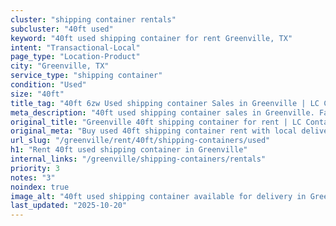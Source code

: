 ```yaml
---
cluster: "shipping container rentals"
subcluster: "40ft used"
keyword: "40ft used shipping container for rent Greenville, TX"
intent: "Transactional-Local"
page_type: "Location-Product"
city: "Greenville, TX"
service_type: "shipping container"
condition: "Used"
size: "40ft"
title_tag: "40ft 6zw Used shipping container Sales in Greenville | LC Container"
meta_description: "40ft used shipping container sales in Greenville. Fast delivery, competitive pricing. Serving shipping containers area. Quote ID: FB1. Call (214) 524-4168 for your free quote today."
original_title: "Greenville 40ft shipping container for rent | LC Container"
original_meta: "Buy used 40ft shipping container rent with local delivery in Greenville, TX. LC Container — local Since 2003. Request a fast quote today."
url_slug: "/greenville/rent/40ft/shipping-containers/used"
h1: "Rent 40ft used shipping container in Greenville"
internal_links: "/greenville/shipping-containers/rentals"
priority: 3
notes: "3"
noindex: true
image_alt: "40ft used shipping container available for delivery in Greenville"
last_updated: "2025-10-20"
---
```


<!-- TODO: Add unique city/inventory copy, images, and internal links here. -->
